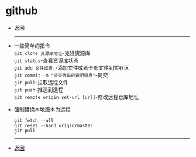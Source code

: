 # github

- [返回](README.md)
  ***
- 一些简单的指令  
  `git clone 资源库地址`-克隆资源库  
  `git status`-查看资源库状态  
  `git add 文件或者.`-添加文件或者全部文件到暂存区  
  `git commit -m "提交代码的说明信息"`-提交  
  `git pull`-拉取远程文件  
  `git push`-推送到远程  
  `git remote origin set-url [url]`-修改远程仓库地址
- 强制替换本地版本为远程

  ```git
  git fetch --all
  git reset --hard origin/master
  git pull
  ```

  ***
- [返回](README.md)